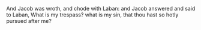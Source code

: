 And Jacob was wroth, and chode with Laban: and Jacob answered and said to Laban, What is my trespass? what is my sin, that thou hast so hotly pursued after me?
